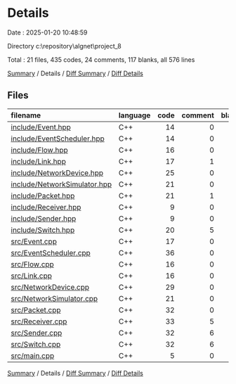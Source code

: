 # Details

Date : 2025-01-20 10:48:59

Directory c:\\repository\\algnet\\project_8

Total : 21 files,  435 codes, 24 comments, 117 blanks, all 576 lines

[Summary](results.md) / Details / [Diff Summary](diff.md) / [Diff Details](diff-details.md)

## Files
| filename | language | code | comment | blank | total |
| :--- | :--- | ---: | ---: | ---: | ---: |
| [include/Event.hpp](/include/Event.hpp) | C++ | 14 | 0 | 11 | 25 |
| [include/EventScheduler.hpp](/include/EventScheduler.hpp) | C++ | 14 | 0 | 10 | 24 |
| [include/Flow.hpp](/include/Flow.hpp) | C++ | 16 | 0 | 4 | 20 |
| [include/Link.hpp](/include/Link.hpp) | C++ | 17 | 1 | 7 | 25 |
| [include/NetworkDevice.hpp](/include/NetworkDevice.hpp) | C++ | 25 | 0 | 7 | 32 |
| [include/NetworkSimulator.hpp](/include/NetworkSimulator.hpp) | C++ | 21 | 0 | 6 | 27 |
| [include/Packet.hpp](/include/Packet.hpp) | C++ | 21 | 1 | 3 | 25 |
| [include/Receiver.hpp](/include/Receiver.hpp) | C++ | 9 | 0 | 3 | 12 |
| [include/Sender.hpp](/include/Sender.hpp) | C++ | 9 | 0 | 3 | 12 |
| [include/Switch.hpp](/include/Switch.hpp) | C++ | 20 | 5 | 8 | 33 |
| [src/Event.cpp](/src/Event.cpp) | C++ | 17 | 0 | 4 | 21 |
| [src/EventScheduler.cpp](/src/EventScheduler.cpp) | C++ | 36 | 0 | 5 | 41 |
| [src/Flow.cpp](/src/Flow.cpp) | C++ | 16 | 0 | 4 | 20 |
| [src/Link.cpp](/src/Link.cpp) | C++ | 16 | 0 | 5 | 21 |
| [src/NetworkDevice.cpp](/src/NetworkDevice.cpp) | C++ | 29 | 0 | 4 | 33 |
| [src/NetworkSimulator.cpp](/src/NetworkSimulator.cpp) | C++ | 21 | 0 | 5 | 26 |
| [src/Packet.cpp](/src/Packet.cpp) | C++ | 32 | 0 | 9 | 41 |
| [src/Receiver.cpp](/src/Receiver.cpp) | C++ | 33 | 5 | 5 | 43 |
| [src/Sender.cpp](/src/Sender.cpp) | C++ | 32 | 6 | 7 | 45 |
| [src/Switch.cpp](/src/Switch.cpp) | C++ | 32 | 6 | 5 | 43 |
| [src/main.cpp](/src/main.cpp) | C++ | 5 | 0 | 2 | 7 |

[Summary](results.md) / Details / [Diff Summary](diff.md) / [Diff Details](diff-details.md)